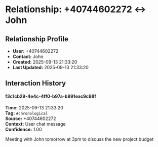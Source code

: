 # Relationship: +40744602272 ↔ John

## Relationship Profile
- **User:** +40744602272
- **Contact:** John
- **Created:** 2025-09-13 21:33:20
- **Last Updated:** 2025-09-13 21:33:20

## Interaction History

#### f3c1cb29-4e4c-4ff0-b97a-b991eac9c98f
**Time:** 2025-09-13 21:33:20  
**Tag:** `#chronological`  
**Source:** +40744602272  
**Context:** User chat message  
**Confidence:** 1.00  

Meeting with John tomorrow at 3pm to discuss the new project budget


